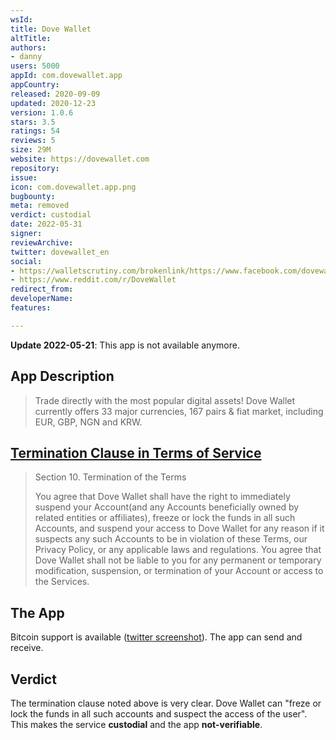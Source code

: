 ```yaml
---
wsId: 
title: Dove Wallet
altTitle: 
authors:
- danny
users: 5000
appId: com.dovewallet.app
appCountry: 
released: 2020-09-09
updated: 2020-12-23
version: 1.0.6
stars: 3.5
ratings: 54
reviews: 5
size: 29M
website: https://dovewallet.com
repository: 
issue: 
icon: com.dovewallet.app.png
bugbounty: 
meta: removed
verdict: custodial
date: 2022-05-31
signer: 
reviewArchive: 
twitter: dovewallet_en
social:
- https://walletscrutiny.com/brokenlink/https://www.facebook.com/dovewalleten
- https://www.reddit.com/r/DoveWallet
redirect_from: 
developerName: 
features: 

---
```


**Update 2022-05-21**: This app is not available anymore.

## App Description

> Trade directly with the most popular digital assets! Dove Wallet currently offers 33 major currencies, 167 pairs & fiat market, including EUR, GBP, NGN and KRW.

## [Termination Clause in Terms of Service](https://dovewallet.com/en/legal)

> Section 10. Termination of the Terms
>
> You agree that Dove Wallet shall have the right to immediately suspend your Account(and any Accounts beneficially owned by related entities or affiliates), freeze or lock the funds in all such Accounts, and suspend your access to Dove Wallet for any reason if it suspects any such Accounts to be in violation of these Terms, our Privacy Policy, or any applicable laws and regulations. You agree that Dove Wallet shall not be liable to you for any permanent or temporary modification, suspension, or termination of your Account or access to the Services. 

## The App

Bitcoin support is available ([twitter screenshot](https://twitter.com/BitcoinWalletz/status/1463061106792939521)). The app can send and receive.

## Verdict

The termination clause noted above is very clear. Dove Wallet can "freze or lock the funds in all such accounts and suspect the access of the user". This makes the service **custodial** and the app **not-verifiable**.

